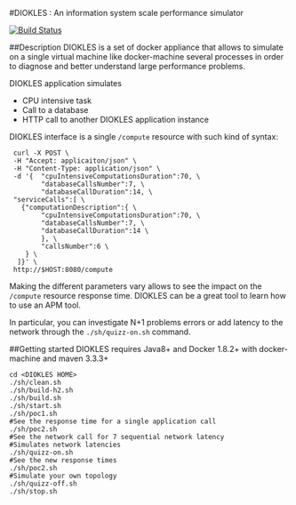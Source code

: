 #DIOKLES : An information system scale performance simulator

[![Build Status](https://travis-ci.org/mbojoly/diokles.svg)](https://travis-ci.org/mbojoly/diokles)

##Description
DIOKLES is a set of docker appliance that allows to simulate on a single virtual machine like docker-machine several 
processes in order to diagnose and better understand large performance problems.

DIOKLES application simulates 
- CPU intensive task
- Call to a database
- HTTP call to another DIOKLES application instance

DIOKLES interface is a single `/compute` resource with such kind of syntax:
```
 curl -X POST \
 -H "Accept: applicaiton/json" \
 -H "Content-Type: application/json" \
 -d '{  "cpuIntensiveComputationsDuration":70, \
        "databaseCallsNumber":7, \
        "databaseCallDuration":14, \ 
 "serviceCalls":[ \
   {"computationDescription":{ \
        "cpuIntensiveComputationsDuration":70, \ 
        "databaseCallsNumber":7, \
        "databaseCallDuration":14 \
        }, \
        "callsNumber":6 \
    } \ 
  ]}' \
 http://$HOST:8080/compute
```
Making the different parameters vary allows to see the impact on the `/compute` resource response time. DIOKLES
can be a great tool to learn how to use an APM tool.

In particular, you can investigate N+1 problems errors or add latency to the network through the `./sh/quizz-on.sh` 
command.

##Getting started
DIOKLES requires Java8+ and Docker 1.8.2+ with docker-machine and maven 3.3.3+
```
cd <DIOKLES HOME>
./sh/clean.sh
./sh/build-h2.sh
./sh/build.sh
./sh/start.sh
./sh/poc1.sh 
#See the response time for a single application call
./sh/poc2.sh
#See the network call for 7 sequential network latency
#Simulates network latencies
./sh/quizz-on.sh
#See the new response times
./sh/poc2.sh
#Simulate your own topology
./sh/quizz-off.sh
./sh/stop.sh
```

